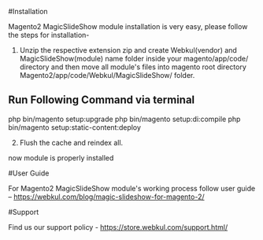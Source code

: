 ﻿#Installation

Magento2 MagicSlideShow module installation is very easy, please follow the steps for installation-

1.  Unzip the respective extension zip and create Webkul(vendor) and MagicSlideShow(module) name folder inside your magento/app/code/ directory and then move all module's files into magento root directory Magento2/app/code/Webkul/MagicSlideShow/ folder.


Run Following Command via terminal
-----------------------------------
php bin/magento setup:upgrade
php bin/magento setup:di:compile
php bin/magento setup:static-content:deploy

2. Flush the cache and reindex all.

now module is properly installed

#User Guide

For Magento2 MagicSlideShow module's working process follow user guide – https://webkul.com/blog/magic-slideshow-for-magento-2/

#Support

Find us our support policy - https://store.webkul.com/support.html/
